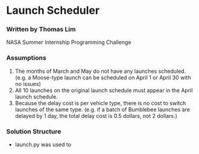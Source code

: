 # Launch Scheduler
### Written by Thomas Lim
NASA Summer Internship Programming Challenge

### Assumptions
1. The months of March and May do not have any launches scheduled. (e.g. a Moose-type launch can be scheduled on April 1 or April 30 with no issues)
2. All 10 launches on the original launch schedule must appear in the April launch schedule.
3. Because the delay cost is per vehicle type, there is no cost to switch launches of the same type. (e.g. if a batch of Bumblebee launches are delayed by 1 day, the total delay cost is 0.5 dollars, not 2 dollars.)

### Solution Structure
- launch.py was used to